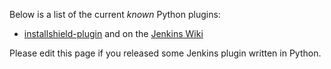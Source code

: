 Below is a list of the current *known* Python plugins:  


* [installshield-plugin](https://github.com/jenkinsci/installshield-plugin) and on the [Jenkins Wiki](https://wiki.jenkins-ci.org/display/JENKINS/InstallShield+Plugin)  

Please edit this page if you released some Jenkins plugin written in Python.
